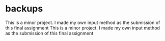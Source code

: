# backups
This is a minor project. I made my own input method as the submission of this final assignment This is a minor project. I made my own input method as the submission of this final assignment
